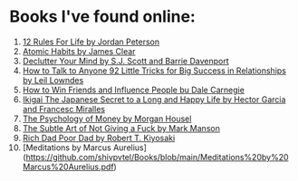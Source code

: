 # Books I've found online:

1) [12 Rules For Life by Jordan Peterson](https://github.com/shivpvtel/Books/blob/main/12%20Rules%20For%20Life%20by%20Jordan%20Peterson.pdf)
2) [Atomic Habits by James Clear](https://github.com/shivpvtel/Books/blob/main/Atomic%20Habits%20by%20James%20Clear.pdf)
3) [Declutter Your Mind by S.J. Scott and Barrie Davenport](https://github.com/shivpvtel/Books/blob/main/Declutter%20Your%20Mind%20by%20S.J.%20Scott%20and%20Barrie%20Davenport.pdf)
4) [How to Talk to Anyone 92 Little Tricks for Big Success in Relationships by Leil Lowndes](https://github.com/shivpvtel/Books/blob/main/How%20to%20Talk%20to%20Anyone%2092%20Little%20Tricks%20for%20Big%20Success%20in%20Relationships%20by%20Leil%20Lowndes.pdf)
5) [How to Win Friends and Influence People bu Dale Carnegie](https://github.com/shivpvtel/Books/blob/main/How%20to%20Win%20Friends%20and%20Influence%20People%20bu%20Dale%20Carnegie.pdf)
6) [Ikigai The Japanese Secret to a Long and Happy Life by Hector Garcia and Francesc Miralles](https://github.com/shivpvtel/Books/blob/main/Ikigai%20The%20Japanese%20Secret%20to%20a%20Long%20and%20Happy%20Life%20by%20Hector%20Garcia%20and%20Francesc%20Miralles.pdf)
7) [The Psychology of Money by Morgan Housel](https://github.com/shivpvtel/Books/blob/main/The%20Psychology%20of%20Money%20by%20Morgan%20Housel.pdf)
8) [The Subtle Art of Not Giving a Fuck by Mark Manson](https://github.com/shivpvtel/Books/blob/main/The%20Subtle%20Art%20of%20Not%20Giving%20a%20Fuck%20by%20Mark%20Manson.pdf)
9) [Rich Dad Poor Dad by Robert T. Kiyosaki](https://github.com/shivpvtel/Books/blob/main/Rich%20Dad%20Poor%20Dad%20by%20Robert%20T.%20Kiyosaki.pdf)
10) [Meditations by Marcus Aurelius] (https://github.com/shivpvtel/Books/blob/main/Meditations%20by%20Marcus%20Aurelius.pdf)
